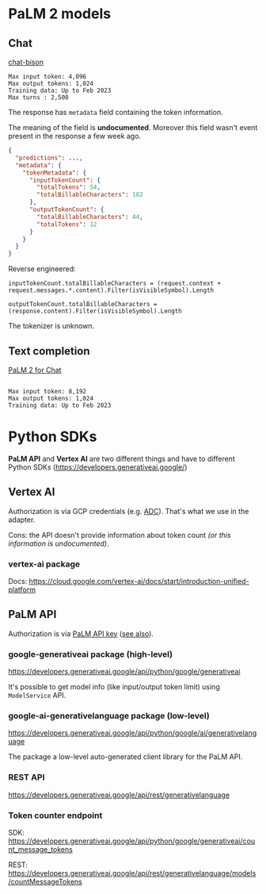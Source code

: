 # PaLM 2 models

## Chat

[chat-bison](https://cloud.google.com/vertex-ai/docs/generative-ai/model-reference/text-chat)

```
Max input token: 4,096
Max output tokens: 1,024
Training data: Up to Feb 2023
Max turns : 2,500
```

The response has `metadata` field containing the token information.

The meaning of the field is **undocumented**. Moreover this field wasn't event present in the response a few week ago.

```json
{
  "predictions": ...,
  "metadata": {
    "tokenMetadata": {
      "inputTokenCount": {
        "totalTokens": 54,
        "totalBillableCharacters": 182
      },
      "outputTokenCount": {
        "totalBillableCharacters": 44,
        "totalTokens": 12
      }
    }
  }
}
```

Reverse engineered:

```
inputTokenCount.totalBillableCharacters = (request.context + request.messages.*.content).Filter(isVisibleSymbol).Length

outputTokenCount.totalBillableCharacters = (response.content).Filter(isVisibleSymbol).Length
```

The tokenizer is unknown.

## Text completion

[PaLM 2 for Chat](https://console.cloud.google.com/vertex-ai/publishers/google/model-garden/chat-bison)

```

Max input token: 8,192
Max output tokens: 1,024
Training data: Up to Feb 2023

```

# Python SDKs

**PaLM API** and **Vertex AI** are two different things and have to different Python SDKs (https://developers.generativeai.google/)

## Vertex AI

Authorization is via GCP credentials (e.g. [ADC](https://cloud.google.com/docs/authentication/application-default-credentials)). That's what we use in the adapter.

Cons: the API doesn't provide information about token count _(or this information is undocumented)_.

### vertex-ai package

Docs: https://cloud.google.com/vertex-ai/docs/start/introduction-unified-platform

## PaLM API

Authorization is via [PaLM API key](https://developers.generativeai.google/tutorials/setup) ([see also](https://cloud.google.com/docs/authentication/api-keys)).

### google-generativeai package (high-level)

https://developers.generativeai.google/api/python/google/generativeai

It's possible to get model info (like input/output token limit) using `ModelService` API.

### google-ai-generativelanguage package (low-level)

https://developers.generativeai.google/api/python/google/ai/generativelanguage

The package a low-level auto-generated client library for the PaLM API.

### REST API

https://developers.generativeai.google/api/rest/generativelanguage

### Token counter endpoint

SDK: https://developers.generativeai.google/api/python/google/generativeai/count_message_tokens

REST: https://developers.generativeai.google/api/rest/generativelanguage/models/countMessageTokens
